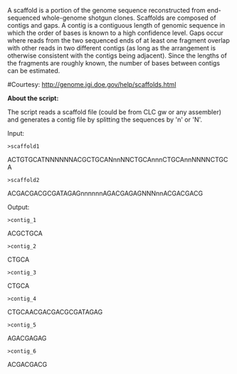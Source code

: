 A scaffold is a portion of the genome sequence reconstructed from end-sequenced whole-genome shotgun clones.
Scaffolds are composed of contigs and gaps. 
A contig is a contiguous length of genomic sequence in which the order of bases is known to a high confidence level.
Gaps occur where reads from the two sequenced ends of at least one fragment overlap with other reads in two different contigs (as long as the arrangement is otherwise consistent with the contigs being adjacent). Since the lengths of the fragments are roughly known, the number of bases between contigs can be estimated.

#Courtesy:
http://genome.jgi.doe.gov/help/scaffolds.html

**About the script:**

The script reads a scaffold file (could be from CLC gw or any assembler) and generates a contig file by splitting the sequences by 'n' or 'N'.

Input:

`>scaffold1`

ACTGTGCATNNNNNNACGCTGCANnnNNCTGCAnnnCTGCAnnNNNNCTGCA

`>scaffold2`

ACGACGACGCGATAGAGnnnnnnAGACGAGAGNNNnnACGACGACG

Output:

`>contig_1`

ACGCTGCA

`>contig_2`

CTGCA

`>contig_3`

CTGCA

`>contig_4`

CTGCAACGACGACGCGATAGAG

`>contig_5`

AGACGAGAG

`>contig_6`

ACGACGACG

